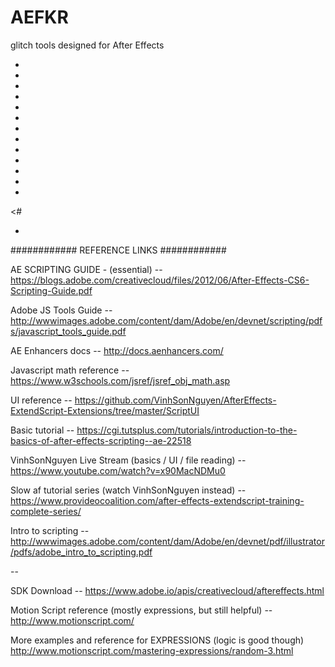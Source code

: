 # AEFKR
glitch tools designed for After Effects

-
-
-
-
-
-
-
-
-
-
-
-
-

<#

-


############ REFERENCE LINKS ############

AE SCRIPTING GUIDE - (essential) --
https://blogs.adobe.com/creativecloud/files/2012/06/After-Effects-CS6-Scripting-Guide.pdf

Adobe JS Tools Guide --
http://wwwimages.adobe.com/content/dam/Adobe/en/devnet/scripting/pdfs/javascript_tools_guide.pdf 

AE Enhancers docs --
http://docs.aenhancers.com/  

Javascript math reference --
https://www.w3schools.com/jsref/jsref_obj_math.asp

UI reference -- 
https://github.com/VinhSonNguyen/AfterEffects-ExtendScript-Extensions/tree/master/ScriptUI

Basic tutorial -- 
https://cgi.tutsplus.com/tutorials/introduction-to-the-basics-of-after-effects-scripting--ae-22518

VinhSonNguyen Live Stream (basics / UI / file reading) --
https://www.youtube.com/watch?v=x90MacNDMu0

Slow af tutorial series (watch VinhSonNguyen instead) --
https://www.provideocoalition.com/after-effects-extendscript-training-complete-series/

Intro to scripting --
http://wwwimages.adobe.com/content/dam/Adobe/en/devnet/pdf/illustrator/pdfs/adobe_intro_to_scripting.pdf

--

SDK Download -- 
https://www.adobe.io/apis/creativecloud/aftereffects.html 

Motion Script reference (mostly expressions, but still helpful) --
http://www.motionscript.com/

More examples and reference for EXPRESSIONS (logic is good though)
http://www.motionscript.com/mastering-expressions/random-3.html
